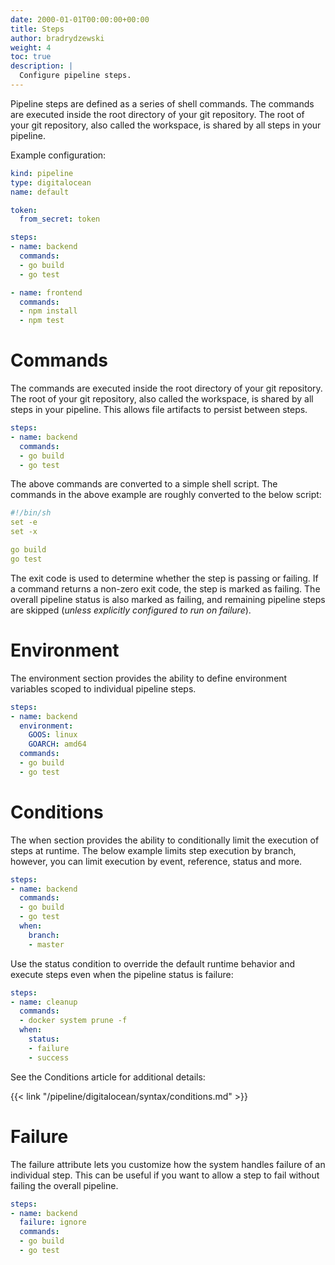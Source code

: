 ```yaml
---
date: 2000-01-01T00:00:00+00:00
title: Steps
author: bradrydzewski
weight: 4
toc: true
description: |
  Configure pipeline steps.
---
```


Pipeline steps are defined as a series of shell commands. The commands are executed inside the root directory of your git repository. The root of your git repository, also called the workspace, is shared by all steps in your pipeline.

Example configuration:

```yaml {linenos=table}
kind: pipeline
type: digitalocean
name: default

token:
  from_secret: token

steps:
- name: backend
  commands:
  - go build
  - go test

- name: frontend
  commands:
  - npm install
  - npm test
```

# Commands

The commands are executed inside the root directory of your git repository. The root of your git repository, also called the workspace, is shared by all steps in your pipeline. This allows file artifacts to persist between steps.

```yaml {linenos=table, linenostart=8}
steps:
- name: backend
  commands:
  - go build
  - go test
```

The above commands are converted to a simple shell script. The commands in the above example are roughly converted to the below script:

```yaml {linenos=table}
#!/bin/sh
set -e
set -x

go build
go test
```

The exit code is used to determine whether the step is passing or failing. If a command returns a non-zero exit code, the step is marked as failing. The overall pipeline status is also marked as failing, and remaining pipeline steps are skipped (_unless explicitly configured to run on failure_).

# Environment

The environment section provides the ability to define environment variables scoped to individual pipeline steps.

```yaml {linenos=table, linenostart=8, hl_lines=["3-5"]}
steps:
- name: backend
  environment:
    GOOS: linux
    GOARCH: amd64
  commands:
  - go build
  - go test
```

<!--
See the Environment article for additional details:
TODO
-->

# Conditions

The when section provides the ability to conditionally limit the execution of steps at runtime. The below example limits step execution by branch, however, you can limit execution by event, reference, status and more.

```yaml {linenos=table, linenostart=8, hl_lines=["6-8"]}
steps:
- name: backend
  commands:
  - go build
  - go test
  when:
    branch:
    - master
```

Use the status condition to override the default runtime behavior and execute steps even when the pipeline status is failure:

```yaml {linenos=table, linenostart=8, hl_lines=["5-8"]}
steps:
- name: cleanup
  commands:
  - docker system prune -f
  when:
    status:
    - failure
    - success
```

See the Conditions article for additional details:

{{< link "/pipeline/digitalocean/syntax/conditions.md" >}}

# Failure

The failure attribute lets you customize how the system handles failure of an individual step. This can be useful if you want to allow a step to fail without failing the overall pipeline.

```yaml {linenos=table, linenostart=8, hl_lines=["3"]}
steps:
- name: backend
  failure: ignore
  commands:
  - go build
  - go test
```
